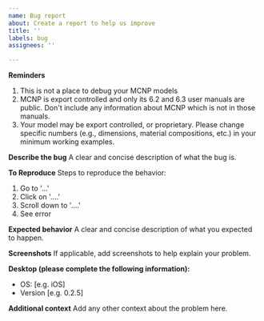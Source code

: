 ```yaml
---
name: Bug report
about: Create a report to help us improve
title: ''
labels: bug
assignees: ''

---
```


**Reminders**
1. This is not a place to debug your MCNP models
1. MCNP is export controlled and only its 6.2 and 6.3 user manuals are public. Don't include any information about MCNP which is not in those manuals.
1. Your model may be export controlled, or proprietary. Please change specific numbers (e.g., dimensions, material compositions, etc.) in your minimum working examples. 

**Describe the bug**
A clear and concise description of what the bug is.

**To Reproduce**
Steps to reproduce the behavior:
1. Go to '...'
2. Click on '....'
3. Scroll down to '....'
4. See error

**Expected behavior**
A clear and concise description of what you expected to happen.

**Screenshots**
If applicable, add screenshots to help explain your problem.

**Desktop (please complete the following information):**
 - OS: [e.g. iOS]
 - Version [e.g. 0.2.5]


**Additional context**
Add any other context about the problem here.
